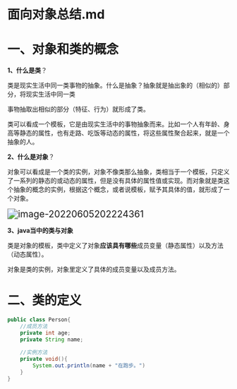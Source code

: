 # 面向对象总结.md

# 一、对象和类的概念

**1、什么是类**？

类是现实生活中同一类事物的抽象。什么是抽象？抽象就是抽出象的（相似的）部分，将现实生活中同一类

事物抽取出相似的部分（特征、行为）就形成了类。

类可以看成一个模板，它是由现实生活中的事物抽象而来。比如一个人有年龄、身高等静态的属性，也有走路、吃饭等动态的属性，将这些属性聚合起来，就是一个抽象的人。

**2、什么是对象**？

对象可以看成是一个类的实例，对象不像类那么抽象，类相当于一个模板，只定义了一系列的静态的或动态的属性，但是没有具体的属性值或实现。而对象就是类这个抽象的概念的实例，根据这个概念，或者说模板，赋予其具体的值，就形成了一个对象。

<img src="D:\Nanum-Note\Java\Java SE\面向对象-img\image-20220605202224361.png" alt="image-20220605202224361" style="zoom:150%;" />

**3、java当中的类与对象**

类是对象的模板，类中定义了对象**应该具有哪些**成员变量（静态属性）以及方法（动态属性）。

对象是类的实例，对象里定义了具体的成员变量以及成员方法。

# 二、类的定义

```java
public class Person{
    //成员方法
    private int age;
    private String name;
    
    //实例方法
    private void(){
        System.out.println(name + "在跑步。")
    }
}
```


